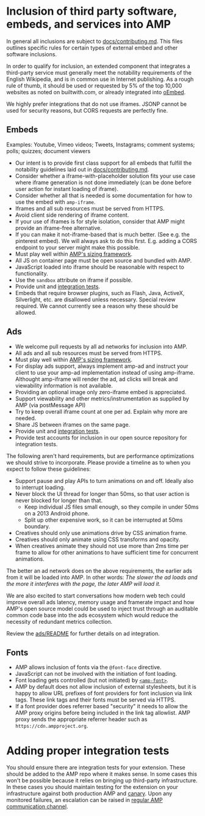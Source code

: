 # Inclusion of third party software, embeds, and services into AMP

In general all inclusions are subject to [docs/contributing.md](../docs/contributing.md). This files outlines specific rules for certain types of external embed and other software inclusions.

In order to qualify for inclusion, an extended component that integrates a third-party service must generally meet the notability requirements of the English Wikipedia, and is in common use in Internet publishing. As a rough rule of thumb, it should be used or requested by 5% of the top 10,000 websites as noted on builtwith.com, or already integrated into [oEmbed](http://oembed.com/).

We highly prefer integrations that do not use iframes. JSONP cannot be used for security reasons, but CORS requests are perfectly fine.

## Embeds

Examples: Youtube, Vimeo videos; Tweets, Instagrams; comment systems; polls; quizzes; document viewers

-   Our intent is to provide first class support for all embeds that fulfill the notability guidelines laid out in [docs/contributing.md](../docs/contributing.md).
-   Consider whether a iframe-with-placeholder solution fits your use case where iframe generation is not done immediately (can be done before user action for instant loading of iframe).
-   Consider whether all that is needed is some documentation for how to use the embed with `amp-iframe`.
-   Iframes and all sub resources must be served from HTTPS.
-   Avoid client side rendering of iframe content.
-   If your use of iframes is for style isolation, consider that AMP might provide an iframe-free alternative.
-   If you can make it not-iframe-based that is much better. (See e.g. the pinterest embed). We will always ask to do this first. E.g. adding a CORS endpoint to your server might make this possible.
-   Must play well within [AMP's sizing framework](https://github.com/ampproject/amphtml/blob/main/spec/amp-html-layout.md).
-   All JS on container page must be open source and bundled with AMP.
-   JavaScript loaded into iframe should be reasonable with respect to functionality.
-   Use the `sandbox` attribute on iframe if possible.
-   Provide unit and [integration tests](#adding-proper-integration-tests).
-   Embeds that require browser plugins, such as Flash, Java, ActiveX, Silverlight, etc. are disallowed unless necessary. Special review required. We cannot currently see a reason why these should be allowed.

## Ads

-   We welcome pull requests by all ad networks for inclusion into AMP.
-   All ads and all sub resources must be served from HTTPS.
-   Must play well within [AMP's sizing framework](https://github.com/ampproject/amphtml/blob/main/spec/amp-html-layout.md).
-   For display ads support, always implement amp-ad and instruct your client to use your amp-ad implementation instead of using amp-iframe. Althought amp-iframe will render the ad, ad clicks will break and viewability information is not available.
-   Providing an optional image only zero-iframe embed is appreciated.
-   Support viewability and other metrics/instrumentation as supplied by AMP (via postMessage API)
-   Try to keep overall iframe count at one per ad. Explain why more are needed.
-   Share JS between iframes on the same page.
-   Provide unit and [integration tests](#adding-proper-integration-tests).
-   Provide test accounts for inclusion in our open source repository for integration tests.

The following aren't hard requirements, but are performance optimizations we should strive to incorporate. Please provide a timeline as to when you expect to follow these guidelines:

-   Support pause and play APIs to turn animations on and off. Ideally also to interrupt loading.
-   Never block the UI thread for longer than 50ms, so that user action is never blocked for longer than that.
    -   Keep individual JS files small enough, so they compile in under 50ms on a 2013 Android phone.
    -   Split up other expensive work, so it can be interrupted at 50ms boundary.
-   Creatives should only use animations drive by CSS animation frame.
-   Creatives should only animate using CSS transforms and opacity.
-   When creatives animate they should not use more than 2ms time per frame to allow for other animations to have sufficient time for concurrent animations.

The better an ad network does on the above requirements, the earlier ads from it will be loaded into AMP. In other words: _The slower the ad loads and the more it interferes with the page, the later AMP will load it._

We are also excited to start conversations how modern web tech could improve overall ads latency, memory usage and framerate impact and how AMP's open source model could be used to inject trust through an auditable common code base into the ads ecosystem which would reduce the necessity of redundant metrics collection.

Review the [ads/README](../ads/README.md) for further details on ad integration.

## Fonts

-   AMP allows inclusion of fonts via the `@font-face` directive.
-   JavaScript can not be involved with the initiation of font loading.
-   Font loading gets controlled (but not initiated) by [`<amp-font>`](https://github.com/ampproject/amphtml/issues/648).
-   AMP by default does not allow inclusion of external stylesheets, but it is happy to allow URL prefixes of font providers for font inclusion via link tags. These link tags and their fonts must be served via HTTPS.
-   If a font provider does referrer based "security" it needs to allow the AMP proxy origins before being included in the link tag allowlist. AMP proxy sends the appropriate referrer header such as `https://cdn.ampproject.org`.

# Adding proper integration tests

You should ensure there are integration tests for your extension. These should be added to the AMP
repo where it makes sense. In some cases this won't be possible because it relies on bringing up
third-party infrastructure. In these cases you should maintain testing for the extension on your
infrastructure against both production AMP and [canary](https://github.com/ampproject/amphtml/blob/main/docs/release-schedule.md#amp-experimental-and-beta-channels).
Upon any monitored failures, an escalation can be raised in [regular AMP communication channel](https://github.com/ampproject/amphtml/blob/main/docs/contributing.md#discussion-channels).
